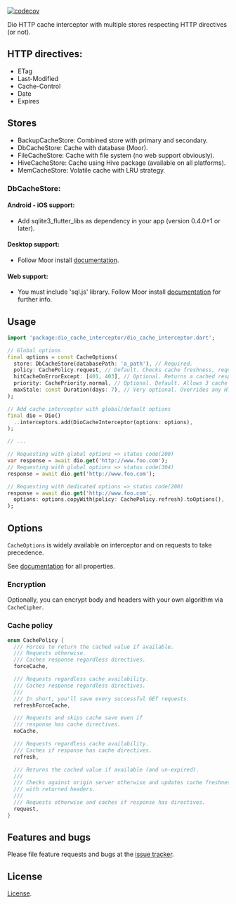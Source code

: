 [![codecov](https://codecov.io/gh/llfbandit/dio_cache_interceptor/branch/master/graph/badge.svg?token=QQQIXO7VZI)](https://codecov.io/gh/llfbandit/dio_cache_interceptor)

Dio HTTP cache interceptor with multiple stores respecting HTTP directives (or not).

## HTTP directives:
- ETag
- Last-Modified
- Cache-Control
- Date
- Expires

## Stores
- BackupCacheStore: Combined store with primary and secondary.
- DbCacheStore: Cache with database (Moor).
- FileCacheStore: Cache with file system (no web support obviously).
- HiveCacheStore: Cache using Hive package (available on all platforms).
- MemCacheStore: Volatile cache with LRU strategy.

### DbCacheStore:
#### Android - iOS support:
- Add sqlite3_flutter_libs as dependency in your app (version 0.4.0+1 or later).

#### Desktop support:
- Follow Moor install [documentation](https://moor.simonbinder.eu/docs/platforms/).

#### Web support:
- You must include 'sql.js' library. Follow Moor install [documentation](https://moor.simonbinder.eu/web/) for further info.

## Usage

```dart
import 'package:dio_cache_interceptor/dio_cache_interceptor.dart';

// Global options
final options = const CacheOptions(
  store: DbCacheStore(databasePath: 'a_path'), // Required.
  policy: CachePolicy.request, // Default. Checks cache freshness, requests otherwise and caches response.
  hitCacheOnErrorExcept: [401, 403], // Optional. Returns a cached response on error if available but for statuses 401 & 403.
  priority: CachePriority.normal, // Optional. Default. Allows 3 cache sets and ease cleanup.
  maxStale: const Duration(days: 7), // Very optional. Overrides any HTTP directive to delete entry past this duration.
);

// Add cache interceptor with global/default options
final dio = Dio()
  ..interceptors.add(DioCacheInterceptor(options: options),
);

// ...

// Requesting with global options => status code(200)
var response = await dio.get('http://www.foo.com');
// Requesting with global options => status code(304)
response = await dio.get('http://www.foo.com');

// Requesting with dedicated options => status code(200)
response = await dio.get('http://www.foo.com',
  options: options.copyWith(policy: CachePolicy.refresh).toOptions(),
);
```

## Options
`CacheOptions` is widely available on interceptor and on requests to take precedence.  

See [documentation](https://pub.dev/documentation/dio_cache_interceptor/latest/dio_cache_interceptor/dio_cache_interceptor-library.html) for all properties.

### Encryption
Optionally, you can encrypt body and headers with your own algorithm via `CacheCipher`.

### Cache policy
```dart
enum CachePolicy {
  /// Forces to return the cached value if available.
  /// Requests otherwise.
  /// Caches response regardless directives.
  forceCache,

  /// Requests regardless cache availability.
  /// Caches response regardless directives.
  ///
  /// In short, you'll save every successful GET requests.
  refreshForceCache,

  /// Requests and skips cache save even if
  /// response has cache directives.
  noCache,

  /// Requests regardless cache availability.
  /// Caches if response has cache directives.
  refresh,

  /// Returns the cached value if available (and un-expired).
  ///
  /// Checks against origin server otherwise and updates cache freshness
  /// with returned headers.
  ///
  /// Requests otherwise and caches if response has directives.
  request,
}
```

## Features and bugs

Please file feature requests and bugs at the [issue tracker][tracker].

[tracker]: https://github.com/llfbandit/dio_cache_interceptor/issues

## License

[License](https://github.com/llfbandit/dio_cache_interceptor/blob/master/LICENSE).